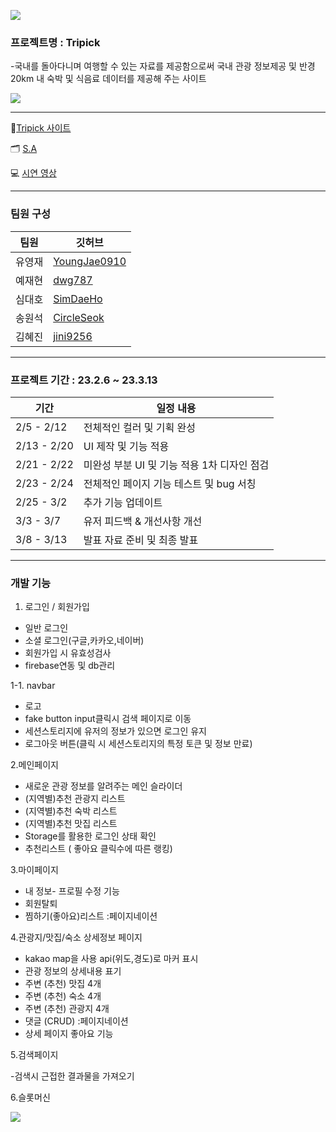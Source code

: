 
![](https://velog.velcdn.com/images/jini9256/post/bcee838d-befd-41b1-8c2f-db0c4fda1b00/image.png)

### 프로젝트명 : Tripick

 -국내를 돌아다니며 여행할 수 있는 자료를 제공함으로써 국내 관광 정보제공 및 반경 20km 내 숙박 및 식음료 데이터를 제공해 주는 사이트
  
![](https://velog.velcdn.com/images/jini9256/post/c3363126-286a-4cdb-b7a4-5a202d4b26ed/image.png)

---

💙[Tripick 사이트](https://b3-finalproject.vercel.app/)

🗂 [S.A](https://coherent-petalite-63a.notion.site/S-A-8bda63e869934236961d7009428b284c)

💻 [시연 영상](https://youtu.be/f-2ipfhSZlg)

---

### 팀원 구성

|**팀원**|**깃허브**|
|---|---|
|유영재|[YoungJae0910](https://github.com/YoungJae0910)|
|예재현|[dwg787](https://github.com/dwg787)|
|심대호|[SimDaeHo](https://github.com/SimDaeHo)|
|송원석|[CircleSeok](https://github.com/CircleSeok)|
|김혜진|[jini9256](https://github.com/jini9256)|

---
### 프로젝트 기간 : 23.2.6 ~ 23.3.13

|**기간**|**일정 내용**|
|---|---|
|2/5 - 2/12|전체적인 컬러 및 기획 완성
|2/13 - 2/20|UI 제작 및 기능 적용|
|2/21 - 2/22|미완성 부분 UI 및 기능 적용 1차 디자인 점검|
|2/23 - 2/24|전체적인 페이지 기능 테스트 및 bug 서칭|
|2/25 - 3/2|추가 기능 업데이트|
|3/3 - 3/7| 유저 피드백 & 개선사항 개선|
|3/8 - 3/13|발표 자료 준비 및 최종 발표|

---

### 개발 기능

1. 로그인 / 회원가입
- 일반 로그인
- 소셜 로그인(구글,카카오,네이버)
- 회원가입 시 유효성검사
- firebase연동 및 db관리

1-1. navbar
 - 로고
 - fake button input클릭시 검색 페이지로 이동
 - 세션스토리지에 유저의 정보가 있으면 로그인 유지
 - 로그아웃 버튼(클릭 시 세션스토리지의 특정 토큰 및 정보 만료)

2.메인페이지

- 새로운 관광 정보를 알려주는 메인 슬라이더
- (지역별)추천 관광지 리스트
- (지역별)추천 숙박 리스트
- (지역별)추천 맛집 리스트
- Storage를 활용한 로그인 상태 확인
- 추천리스트 ( 좋아요 클릭수에 따른 랭킹)

3.마이페이지

- 내 정보- 프로필 수정 기능
- 회원탈퇴
- 찜하기(좋아요)리스트 :페이지네이션

4.관광지/맛집/숙소 상세정보 페이지

- kakao map을 사용 api(위도,경도)로 마커 표시
- 관광 정보의 상세내용 표기
- 주변 (추천) 맛집 4개
- 주변 (추천) 숙소 4개
- 주변 (추천) 관광지 4개
- 댓글 (CRUD) :페이지네이션
- 상세 페이지 좋아요 기능

5.검색페이지

-검색시 근접한 결과물을 가져오기

6.슬롯머신



![](https://velog.velcdn.com/images/jini9256/post/a3e22b26-712e-4f02-bd4e-6c023eab82b2/image.png)






 
 
 
 
 
